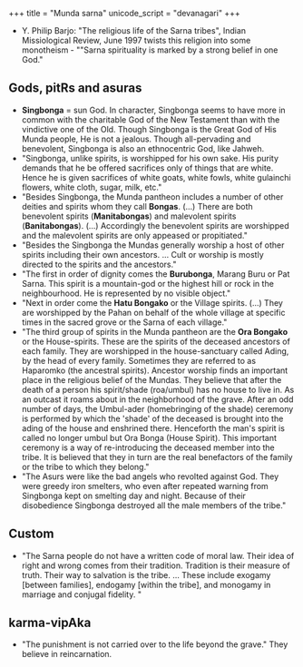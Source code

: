 +++
title = "Munda sarna"
unicode_script = "devanagari"
+++

- Y. Philip Barjo: "The religious life of the Sarna tribes", Indian Missiological Review, June 1997 twists this religion into some monotheism - ""Sarna spirituality is marked by a strong belief in one God."

## Gods, pitRs and asuras
- **Singbonga** = sun God. In character, Singbonga seems to have more in common with the charitable God of the New Testament than with the vindictive one of the Old. Though Singbonga is the Great God of His Munda people, He is not a jealous. Though all-pervading and benevolent, Singbonga is also an ethnocentric God, like Jahweh.
 - "Singbonga, unlike spirits, is worshipped for his own sake. His purity demands that he be offered sacrifices only of things that are white. Hence he is given sacrifices of white goats, white fowls, white gulainchi flowers, white cloth, sugar, milk, etc."
- "Besides Singbonga, the Munda pantheon includes a number of other deities and spirits whom they call **Bongas**. (...) There are both benevolent spirits (**Manitabongas**) and malevolent spirits (**Banitabongas**). (...) Accordingly the benevolent spirits are worshipped and the malevolent spirits are only appeased or propitiated."
- "Besides the Singbonga the Mundas generally worship a host of other spirits including their own ancestors. ... Cult or worship is mostly directed to the spirits and the ancestors."
- "The first in order of dignity comes the **Burubonga**, Marang Buru or Pat Sarna. This spirit is a mountain-god or the highest hill or rock in the neighbourhood. He is represented by no visible object."
- "Next in order come the **Hatu Bongako** or the Village spirits. (...) They are worshipped by the Pahan on behalf of the whole village at specific times in the sacred grove or the Sarna of each village."
- "The third group of spirits in the Munda pantheon are the **Ora Bongako** or the House-spirits. These are the spirits of the deceased ancestors of each family. They are worshipped in the house-sanctuary called Ading, by the head of every family. Sometimes they are referred to as Haparomko (the ancestral spirits). Ancestor worship finds an important place in the religious belief of the Mundas. They believe that after the death of a person his spirit/shade (roa/umbul) has no house to live in. As an outcast it roams about in the neighborhood of the grave. After an odd number of days, the Umbul-ader (homebringing of the shade) ceremony is performed by which the 'shade' of the deceased is brought into the ading of the house and enshrined there. Henceforth the man's spirit is called no longer umbul but Ora Bonga (House Spirit). This important ceremony is a way of re-introducing the deceased member into the tribe. It is believed that they in turn are the real benefactors of the family or the tribe to which they belong."
- "The Asurs were like the bad angels who revolted against God. They were greedy iron smelters, who even after repeated warning from Singbonga kept on smelting day and night. Because of their disobedience Singbonga destroyed all the male members of the tribe."

## Custom
- "The Sarna people do not have a written code of moral law. Their idea of right and wrong comes from their tradition. Tradition is their measure of truth. Their way to salvation is the tribe. ... These include exogamy [between families], endogamy [within the tribe], and monogamy in marriage and conjugal fidelity. "

## karma-vipAka
- "The punishment is not carried over to the life beyond the grave." They believe in reincarnation.